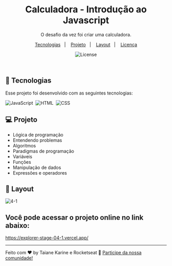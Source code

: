 <h1 align="center"> Calculadora - Introdução ao Javascript </h1>

<p align="center">
O desafio da vez foi criar uma calculadora.
</p>

<p align="center">
  <a href="#-tecnologias">Tecnologias</a>&nbsp;&nbsp;&nbsp;|&nbsp;&nbsp;&nbsp;
  <a href="#-projeto">Projeto</a>&nbsp;&nbsp;&nbsp;|&nbsp;&nbsp;&nbsp;
  <a href="#-layout">Layout</a>&nbsp;&nbsp;&nbsp;|&nbsp;&nbsp;&nbsp;
  <a href="#memo-licença">Licença</a>
</p>

<p align="center">
  <img alt="License" src="https://img.shields.io/static/v1?label=license&message=MIT&color=49AA26&labelColor=000000">
</p>

<br>

## 🚀 Tecnologias

Esse projeto foi desenvolvido com as seguintes tecnologias:

![JavaScript](https://img.shields.io/badge/-JavaScript-05122A?style=flat&logo=javascript)&nbsp;
![HTML](https://img.shields.io/badge/-HTML-05122A?style=flat&logo=HTML5)&nbsp;
![CSS](https://img.shields.io/badge/-CSS-05122A?style=flat&logo=CSS3&logoColor=1572B6)&nbsp;

## 💻 Projeto

- Lógica de programação
- Entendendo problemas
- Algoritmos
- Paradigmas de programação
- Variáveis
- Funções
- Manipulação de dados
- Expressões e operadores


## 🔖 Layout

![4-1](https://user-images.githubusercontent.com/94652702/200233158-f6ab871e-5073-42e4-8b7a-f986e552dfb5.png)


## Você pode acessar o projeto online no link abaixo:
https://explorer-stage-04-1.vercel.app/

---

Feito com ♥ by Taiane Karine e Rocketseat :wave: [Participe da nossa comunidade!](https://discord.gg/rocketseat)
